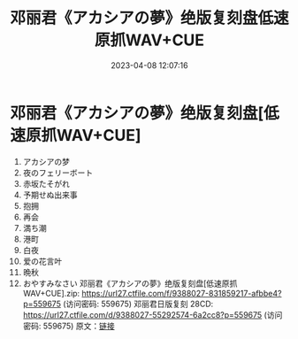 ﻿---
title: 邓丽君《アカシアの夢》绝版复刻盘低速原抓WAV+CUE
date: 2023-04-08 12:07:16
categories: WAV车载音乐、镜像
tags: 华语中文
---
# 邓丽君《アカシアの夢》绝版复刻盘[低速原抓WAV+CUE]

01. アカシアの梦
02. 夜のフェリーボート
03. 赤坂たそがれ
04. 予期せぬ出来事
05. 抱拥
06. 再会
07. 満ち潮
08. 港町
09. 白夜
10. 爱の花言叶
11. 晩秋
12. おやすみなさい
邓丽君《アカシアの夢》绝版复刻盘[低速原抓WAV+CUE].zip: https://url27.ctfile.com/f/9388027-831859217-afbbe4?p=559675
(访问密码: 559675)
邓丽君日版复刻 28CD: https://url27.ctfile.com/d/9388027-55292574-6a2cc8?p=559675
(访问密码: 559675)
原文：[链接](https://blog.sina.com.cn/s/blog_1647c7e76010311cv.html)
